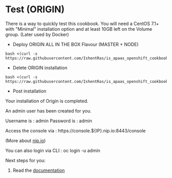 Test (ORIGIN)
==================

There is a way to quickly test this cookbook. 
You will need a CentOS 7.1+  with "Minimal" installation option and at least 10GB left on the Volume group. (Later used by Docker)

* Deploy ORIGIN ALL IN THE BOX Flavour (MASTER + NODE)
```
bash <(curl -s https://raw.githubusercontent.com/IshentRas/is_apaas_openshift_cookbook/master/scripts/origin_deploy.sh)
```

* Delete ORIGIN installation
```
bash <(curl -s https://raw.githubusercontent.com/IshentRas/is_apaas_openshift_cookbook/master/scripts/origin_delete.sh)
```

* Post installation

Your installation of Origin is completed.

An admin user has been created for you.

Username is : admin
Password is : admin

Access the console via : https://console.${IP}.nip.io:8443/console

(More about [nip.io](http://nip.io/))

You can also login via CLI : oc login -u admin

Next steps for you:

1) Read the [documentation](https://docs.openshift.org/latest/welcome/index.html)
